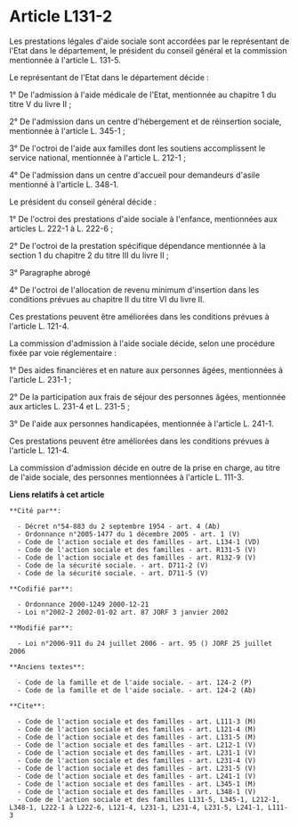 # Article L131-2

Les prestations légales d'aide sociale sont accordées par le représentant de l'Etat dans le département, le président du
conseil général et la commission mentionnée à l'article L. 131-5.

Le représentant de l'Etat dans le département décide :

1° De l'admission à l'aide médicale de l'Etat, mentionnée au chapitre 1 du titre V du livre II ;

2° De l'admission dans un centre d'hébergement et de réinsertion sociale, mentionnée à l'article L. 345-1 ;

3° De l'octroi de l'aide aux familles dont les soutiens accomplissent le service national, mentionnée à l'article L. 212-1 ;

4° De l'admission dans un centre d'accueil pour demandeurs d'asile mentionné à l'article L. 348-1.

Le président du conseil général décide :

1° De l'octroi des prestations d'aide sociale à l'enfance, mentionnées aux articles L. 222-1 à L. 222-6 ;

2° De l'octroi de la prestation spécifique dépendance mentionnée à la section 1 du chapitre 2 du titre III du livre II ;

3° Paragraphe abrogé

4° De l'octroi de l'allocation de revenu minimum d'insertion dans les conditions prévues au chapitre II du titre VI du livre
II.

Ces prestations peuvent être améliorées dans les conditions prévues à l'article L. 121-4.

La commission d'admission à l'aide sociale décide, selon une procédure fixée par voie réglementaire :

1° Des aides financières et en nature aux personnes âgées, mentionnées à l'article L. 231-1 ;

2° De la participation aux frais de séjour des personnes âgées, mentionnée aux articles L. 231-4 et L. 231-5 ;

3° De l'aide aux personnes handicapées, mentionnée à l'article L. 241-1.

Ces prestations peuvent être améliorées dans les conditions prévues à l'article L. 121-4.

La commission d'admission décide en outre de la prise en charge, au titre de l'aide sociale, des personnes mentionnées à
l'article L. 111-3.

**Liens relatifs à cet article**

	**Cité par**:

	  - Décret n°54-883 du 2 septembre 1954 - art. 4 (Ab)
	  - Ordonnance n°2005-1477 du 1 décembre 2005 - art. 1 (V)
	  - Code de l'action sociale et des familles - art. L134-1 (VD)
	  - Code de l'action sociale et des familles - art. R131-5 (V)
	  - Code de l'action sociale et des familles - art. R132-9 (V)
	  - Code de la sécurité sociale. - art. D711-2 (V)
	  - Code de la sécurité sociale. - art. D711-5 (V)

	**Codifié par**:

	  - Ordonnance 2000-1249 2000-12-21
	  - Loi n°2002-2 2002-01-02 art. 87 JORF 3 janvier 2002

	**Modifié par**:

	  - Loi n°2006-911 du 24 juillet 2006 - art. 95 () JORF 25 juillet 2006

	**Anciens textes**:

	  - Code de la famille et de l'aide sociale. - art. 124-2 (P)
	  - Code de la famille et de l'aide sociale. - art. 124-2 (Ab)

	**Cite**:

	  - Code de l'action sociale et des familles - art. L111-3 (M)
	  - Code de l'action sociale et des familles - art. L121-4 (M)
	  - Code de l'action sociale et des familles - art. L131-5 (M)
	  - Code de l'action sociale et des familles - art. L212-1 (V)
	  - Code de l'action sociale et des familles - art. L231-1 (V)
	  - Code de l'action sociale et des familles - art. L231-4 (V)
	  - Code de l'action sociale et des familles - art. L231-5 (V)
	  - Code de l'action sociale et des familles - art. L241-1 (V)
	  - Code de l'action sociale et des familles - art. L345-1 (M)
	  - Code de l'action sociale et des familles - art. L348-1 (V)
	  - Code de l'action sociale et des familles L131-5, L345-1, L212-1, L348-1, L222-1 à L222-6, L121-4, L231-1, L231-4, L231-5, L241-1, L111-3
